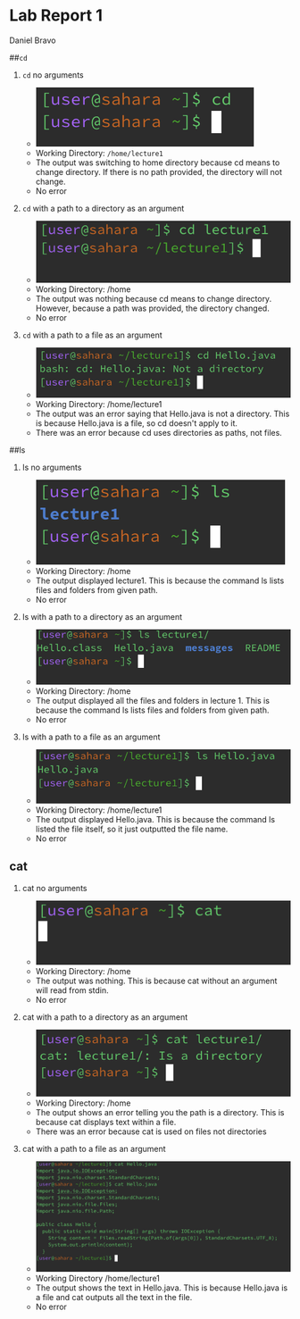 # Lab Report 1
Daniel Bravo


##`cd`
1. `cd` no arguments
   * ![Image](lab-rep-1-image1.png)
   * Working Directory: `/home/lecture1`
   * The output was switching to home directory because cd means to change directory. If there is no path provided, the directory will not change.
   * No error
     
2. `cd` with a path to a directory as an argument
   * ![Image](lab-rep-1-image2.png)
   * Working Directory: /home
   * The output was nothing because cd means to change directory. However, because a path was provided, the directory changed.
   * No error
     
3. `cd` with a path to a file as an argument
   * ![Image](lab-rep-1-image3.png)
   * Working Directory: /home/lecture1
   * The output was an error saying that Hello.java is not a directory. This is because Hello.java is a file, so cd doesn't apply to it.
   * There was an error because cd uses directories as paths, not files.


##ls
1. ls no arguments
   * ![Image](lab-rep-1-image4.png)
   * Working Directory: /home
   * The output displayed lecture1. This is because the command ls lists files and folders from given path.
   * No error

2. ls with a path to a directory as an argument
   * ![Image](lab-rep-1-image5.png)
   * Working Directory: /home
   * The output displayed all the files and folders in lecture 1. This is because the command ls lists files and folders from given path.
   * No error

3. ls with a path to a file as an argument
   * ![Image](lab-rep-1-image6.png)
   * Working Directory: /home/lecture1
   * The output displayed Hello.java. This is because the command ls listed the file itself, so it just outputted the file name.
   * No error
  

## cat
1. cat no arguments
   * ![Image](lab-rep-1-image7.png)
   * Working Directory: /home
   * The output was nothing. This is because cat without an argument will read from stdin.
   * No error
  
2. cat with a path to a directory as an argument
   * ![Image](lab-rep-1-image8.png)
   * Working Directory: /home
   * The output shows an error telling you the path is a directory. This is because cat displays text within a file.
   * There was an error because cat is used on files not directories

3. cat with a path to a file as an argument
   * ![Image](lab-rep-1-image9.png)
   * Working Directory /home/lecture1
   * The output shows the text in Hello.java. This is because Hello.java is a file and cat outputs all the text in the file.
   * No error
